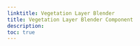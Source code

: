 ```yaml
---
linktitle: Vegetation Layer Blender
title: Vegetation Layer Blender Component
description:
toc: true
---
```


